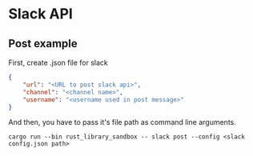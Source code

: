# Slack API

## Post example

First, create .json file for slack

```config.json
{
	"url": "<URL to post slack api>",
	"channel": "<channel name>",
	"username": "<username used in post message>"
}
```

And then, you have to pass it's file path as command line arguments.

```/bin/bash
cargo run --bin rust_library_sandbox -- slack post --config <slack config.json path>
```
